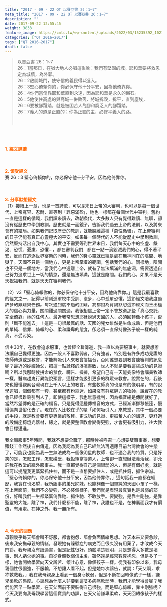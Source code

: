 ```yaml
---
title: "2017 - 09 - 22 QT 以賽亞書 26：1~7"
meta_title: "2017 - 09 - 22 QT 以賽亞書 26：1~7"
description: ""
date: 2017-09-22 12:55:45
weight: 3833
feature_image: https://cmtc.tw/wp-content/uploads/2022/03/15235392_10211799862337740_180693556567566654_o-1.webp
categories: ["QT 2016~2017"]
tags: ["QT 2016~2017"]
draft: false
---
```


<blockquote>以賽亞書 26：1~7<br />
26：1當那日，在猶大地人必唱這歌說：我們有堅固的城。耶和華要將救恩定為城牆，為外郭。<br />
26：2敞開城門，使守信的義民得以進入。<br />
26：3堅心倚賴你的，你必保守他十分平安，因為他倚靠你。<br />
26：4你們當倚靠耶和華直到永遠，因為耶和華是永久的磐石。<br />
26：5他使住高處的與高城一併敗落，將城拆毀，拆平，直到塵埃，<br />
26：6要被腳踐踏，就是被困苦人的腳和窮乏人的腳踐踏。<br />
26：7義人的道是正直的；你為正直的主，必修平義人的路。<br />
<br />
&nbsp;</blockquote><br />
&nbsp;<br />
<br />
<span style="color: #ff6600;"><strong>1. </strong><strong>經文誦讀</strong></span><br />
<br />
<span style="color: #ff6600;"><strong> </strong></span><br />
<br />
<span style="color: #ff6600;"><strong>2. </strong><strong>領受經文<br />
</strong></span>賽 26：3 堅心倚賴你的，你必保守他十分平安，因為他倚靠你。<br />
<br />
&nbsp;<br />
<br />
<span style="color: #ff6600;"><strong>3. 分享默想經文<br />
</strong></span>（1）接續上一章，也是一首詩歌，可以是末日上帝的大審判，也可以是每一個世代，上帝寬容、忍耐、直等到「罪惡滿盈」，祂也一樣都在每個世代中審判。舊約一直是這樣的循環，我們讀來讀去，改朝換代，大多數人只有覺得難讀、無聊，卻沒有從歷史中學到教訓。歷史就是一面鏡子，告訴我們過去上帝的法則，以及將來會有的結局。如果我們記取歷史的教訓，就能脫離這種「惡性循環」，在上帝審判的日子仍能有真正心靈極大的平安。如果每一個時代的人不能從歷史中學到教訓，仍然堅持活出自我中心，其實也不需要等到世界末日，我們每天心中的空虛、饑渴、恐慌、憂慮、恐懼…，都在審判我們，都在一點一滴毀滅我們的心，得不著平安，反而在追逐世界宴樂的同時，我們的身心靈就已經是處在無神同在的陰間、地獄了。天國不只是一個地方，更是上帝掌權的範圍，包括我們的心。同樣地，陰間也不只是一個地方，當我們心中遠離上帝，就有了無法填滿的無底洞，需要透過自己努力追求世上一切的情慾，還是無法填滿，這就是陰間。我們的心，如果不是天天祝福我們，就是天天在審判我們。<br />
<br />
（2）v3「堅心倚賴你的，你必保守他十分平安，因為他倚靠你。」這是我最喜歡的經文之一，記得以前剛進軍校中受訓、跑步，心中孤單恐懼，這節經文陪我度過許多的艱難與任務。每次遇到度不過的困難，我都因為背誦默想這節經文而生出極大的信心與力量，關關難過關關過。我很相信上帝一定不會放棄那些「真心交託、完全倚靠」祂的任何人。最近我常思想耶穌說過天國的人，必須回轉像小孩子，否則「斷不能進去」！這是一句很嚴厲的話，天國的兒女雖然是生命成熟，但是他們的單純、信靠、倚賴的心、柔和謙卑的態度，卻必須一直保持像孩子般一樣的純真，不受污染。<br />
<br />
信主30年，在教會追求服事，也曾經全職傳道，我一直以為要服事主，就要想辦法讓自己變得更強。因為一般人不喜歡弱者，只有強者，特別是有許多成功見證的牧師傳道或是教會，才能夠吸引人來教會信福音，否則誰想要到教會聽審判的訊息呢？最近的妙禪師父，把這一點詮釋的淋漓盡致，世人不就是要看這些成功的見證嗎？所以我那時候拼命的禁食、禱告、操練，希望自己有一天能夠像特會講員牧師一樣，醫病趕鬼行異能說預言，這樣才能吸引更多的群眾來教會。說實在的，我後來也慢慢觀察台灣現在上千人以上的教會，有些牧師真的也是有的像明星，有的說學逗唱，個個都有一套，甚至都有粉絲迷。如果沒有群眾魅力的牧師，說實在的教會已經很難吸引到人了。即使這樣子，我也無意批判，因為福音總是傳開就好了，當然希望傳的是正確的福音。只是覺得這種傳福音的方式，已經漸漸挪移帳篷，慢慢偏向世俗化去了。現在的人比較在乎的是「如何吸引人」來教堂，其中一個必要的手段，就是教會要有更專業的敬拜、更成功的見證、更振奮人心的講道、更舒適的設備座椅燈光器材，總之，就是要整個教會變得更強，才會更有吸引力，往大教會目標邁進。<br />
<br />
我全職服事5年時間，我就不想要全職了，那時候被呼召一心想要雙職事奉，想要賺錢工作然後自由傳道，因為我認為我自己已經無法再適應目前台灣教會的生態了，可能我也認為我一生無法成為一個像明星的牧師．也不適合我的特質。只是好笑的是，怎麼工作，怎麼碰壁，我拒絕當傳道人，上帝卻一直想辦法養活我，卻允許我在教堂的牆外服事主。我一直都覺得自己是個很弱的人，但是有個好處，就是這可以提醒我更緊緊抓住神，而不是一直想要抓住人，或是抓住錢，抓住宗派。「堅心倚賴你的，你必保守他十分平安，因為他倚靠你。」這句話我一直都在經歷，我實在也渴望，我所服事的弟兄姊妹，也能夠像一個單純的天國小孩子一樣，在上帝面前，我們不必變強，不必裝個樣子，我們就是表現最真實也是最弱的部份，好叫我們一生都緊緊倚靠祂、抓住祂、不敢放手。要變強，是靠主剛強。是靠聖靈的大能，離了神，我們什麼都不能，離了神，我誰也不是，在神裏面我才有價值，有用處。在神之外，我一無所有。<br />
<br />
&nbsp;<br />
<br />
<span style="color: #ff6600;"><strong>4. 今天的回應<br />
</strong></span>母親幾乎每天都會叫不舒服，都會抱怨、都會負面情緒思想。昨天本來又要急診，後來我安撫母親的情緒，發現她有躁鬱症的病史而且很久沒有用藥了。才改成今天門診。我母親沒有讀過書，但是記性很好，頭腦清楚聰明，只是想得大多數是壞事、別人虧欠她的事。自從身體軟弱信主後，雖然還是經常數算抱怨，但是多了一樣，她會開始學習向天父訴苦、傾吐心意，像個孩子一樣。從我有印象以來，我母親個性很倔強，不服輸，不想讓人看不起，但是她每次禱告，就說：「天父啊，求祢救救我。」我在我母親身上看到一個身心軟弱，但是不斷在回轉像孩子一樣，謙卑柔軟的態度。心裏想為什麼人非要到這麼多病痛軟弱時，我們才能學得會呢？我們能否早一點學習，在天父面前不要裝得自己很強，而是堅心倚頼，靠主剛強呢？今天我要向我母親學習這個寶貴的功課，在天父前謙卑柔軟，天天回轉像孩子的樣式。<br />
<br />
&nbsp;
        